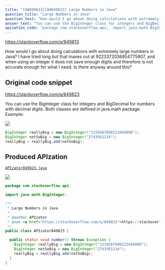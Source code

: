 ```yaml
---
title: "[Q#849813][A#849823] Large Numbers in Java"
question_title: "Large Numbers in Java"
question_text: "How would I go about doing calculations with extremely large numbers in Java? I have tried long but that maxes out at 9223372036854775807, and when using an integer it does not save enough digits and therefore is not accurate enough for what I need. Is there anyway around this?"
answer_text: "You can use the BigInteger class for integers and BigDecimal for numbers with decimal digits. Both classes are defined in java.math package. Example:"
apization_code: "package com.stackoverflow.api;  import java.math.BigInteger;  /**  * Large Numbers in Java  *  * @author APIzator  * @see <a href=\"https://stackoverflow.com/a/849823\">https://stackoverflow.com/a/849823</a>  */ public class APIzator849823 {    public static void number() throws Exception {     BigInteger reallyBig = new BigInteger(\"1234567890123456890\");     BigInteger notSoBig = new BigInteger(\"2743561234\");     reallyBig = reallyBig.add(notSoBig);   } }"
---
```


https://stackoverflow.com/q/849813

How would I go about doing calculations with extremely large numbers in Java?
I have tried long but that maxes out at 9223372036854775807, and when using an integer it does not save enough digits and therefore is not accurate enough for what I need.
Is there anyway around this?



## Original code snippet

https://stackoverflow.com/a/849823

You can use the BigInteger class for integers and BigDecimal for numbers with decimal digits. Both classes are defined in java.math package.
Example:

<div class="code-logo"><img src="/stackoverflow.png" /></div>

```java
BigInteger reallyBig = new BigInteger("1234567890123456890");
BigInteger notSoBig = new BigInteger("2743561234");
reallyBig = reallyBig.add(notSoBig);
```

## Produced APIzation

[`APIzator849823.java`](https://github.com/pasqualesalza/apization-temp/raw/main/data/search/APIzator849823.java)

<div class="code-logo"><img src="/apizator.png" /></div>

```java
package com.stackoverflow.api;

import java.math.BigInteger;

/**
 * Large Numbers in Java
 *
 * @author APIzator
 * @see <a href="https://stackoverflow.com/a/849823">https://stackoverflow.com/a/849823</a>
 */
public class APIzator849823 {

  public static void number() throws Exception {
    BigInteger reallyBig = new BigInteger("1234567890123456890");
    BigInteger notSoBig = new BigInteger("2743561234");
    reallyBig = reallyBig.add(notSoBig);
  }
}

```